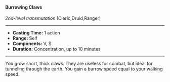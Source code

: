#### Burrowing Claws
*2nd-level transmutation* (Cleric,Druid,Ranger)
___
- **Casting Time:** 1 action
- **Range:** Self
- **Components:** V, S
- **Duration:** Concentration, up to 10 minutes
---
You grow short, thick claws. They are useless for combat, but ideal for tunneling through the earth. You gain a burrow speed equal to your walking speed.
